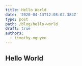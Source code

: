 ```yaml
---
title: Hello World
date: '2020-04-13T12:08:02.384Z'
type: post
path: /blog/hello-world
draft: true
authors:
  - timothy-nguyen
---
```

## Hello World
